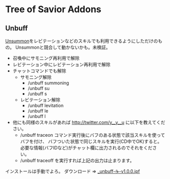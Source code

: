 # Tree of Savior Addons

## Unbuff

[Unsummon](http://mint.2ch.net/test/read.cgi/ogame2/1477572608/798)をレビテーションなどのスキルでも利用できるようにしただけのもの。
Unsummonと競合して動かないかも。未検証。

- 召喚中にサモニング再利用で解除
- レビテーション中にレビテーション再利用で解除
- チャットコマンドでも解除
	- サモニング解除
		- /unbuff summoning
		- /unbuff su
		- /unbuff s
	- レビテーション解除
		- /unbuff levitation
		- /unbuff le
		- /unbuff l
- 他にも同様のスキルがあれば http://twitter.com/y__y__u に以下を教えてください。
	- /unbuff traceon コマンド実行後にバフのある状態で該当スキルを使ってバフを付け、
		バフついた状態で同じスキルを実行(CD中でOK)すると。
		必要な情報(バフIDなど)がチャット欄に出力されるのでそれをください。
	- /unbuff traceoff を実行すれば上記の出力は止まります。

インストールは手動でよろ。
ダウンロード => [_unbuff-☕-v1.0.0.ipf](https://github.com/yyyyyu/Tree-of-Savior-Addons/blob/master/unbuff/_unbuff-%E2%98%95-v1.0.0.ipf)
